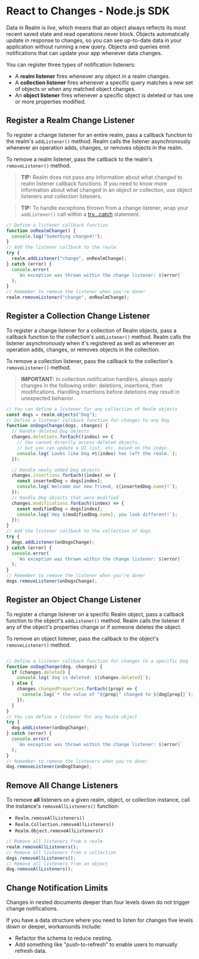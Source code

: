 # React to Changes - Node.js SDK
Data in Realm is *live*, which means that an object always reflects
its most recent saved state and read operations never block. Objects
automatically update in response to changes, so you can see up-to-date data in
your application without running a new query. Objects and queries emit
notifications that can update your app whenever data changes.

You can register three types of notification listeners:

- A **realm listener** fires whenever any object in a realm changes.
- A **collection listener** fires whenever a specific query matches a new set of objects or when any matched object changes.
- An **object listener** fires whenever a specific object is deleted or has one or more properties modified.

## Register a Realm Change Listener
To register a change listener for an entire realm, pass a callback function
to the realm's `addListener()` method.
Realm calls the listener asynchronously whenever an operation
adds, changes, or removes objects in the realm.

To remove a realm listener, pass the callback to the realm's
`removeListener()` method.

> **TIP:**
> Realm does not pass any information about what changed to
realm listener callback functions. If you need to know more information
about what changed in an object or collection, use object listeners and collection listeners.
>

> **TIP:**
> To handle exceptions thrown from a change listener, wrap your `addListener()` call
within a [try...catch](https://developer.mozilla.org/en-US/docs/Web/JavaScript/Reference/Statements/try...catch) statement.
>

```javascript
// Define a listener callback function
function onRealmChange() {
  console.log("Something changed!");
}
// Add the listener callback to the realm
try {
  realm.addListener("change", onRealmChange);
} catch (error) {
  console.error(
    `An exception was thrown within the change listener: ${error}`
  );
}
// Remember to remove the listener when you're done!
realm.removeListener("change", onRealmChange);

```

## Register a Collection Change Listener
To register a change listener for a collection of Realm objects,
pass a callback function to the collection's `addListener()` method. Realm calls the
listener asynchronously when it's registered as well as whenever an operation
adds, changes, or removes objects in the collection.

To remove a collection listener, pass the callback to the collection's
`removeListener()` method.

> **IMPORTANT:**
> In collection notification handlers, always apply changes in the following
order: deletions, insertions, then modifications. Handling insertions before
deletions may result in unexpected behavior.
>

```javascript
// You can define a listener for any collection of Realm objects
const dogs = realm.objects("Dog");
// Define a listener callback function for changes to any Dog
function onDogsChange(dogs, changes) {
  // Handle deleted Dog objects
  changes.deletions.forEach((index) => {
    // You cannot directly access deleted objects,
    // but you can update a UI list, etc. based on the index.
    console.log(`Looks like Dog #${index} has left the realm.`);
  });

  // Handle newly added Dog objects
  changes.insertions.forEach((index) => {
    const insertedDog = dogs[index];
    console.log(`Welcome our new friend, ${insertedDog.name}!`);
  });
  // Handle Dog objects that were modified
  changes.modifications.forEach((index) => {
    const modifiedDog = dogs[index];
    console.log(`Hey ${modifiedDog.name}, you look different!`);
  });
}
// Add the listener callback to the collection of dogs
try {
  dogs.addListener(onDogsChange);
} catch (error) {
  console.error(
    `An exception was thrown within the change listener: ${error}`
  );
}
// Remember to remove the listener when you're done!
dogs.removeListener(onDogsChange);

```

## Register an Object Change Listener
To register a change listener on a specific Realm object, pass a
callback function to the object's `addListener()` method. Realm calls the listener
if any of the object's properties change or if someone deletes the object.

To remove an object listener, pass the callback to the object's
`removeListener()` method.

```javascript

// Define a listener callback function for changes to a specific Dog
function onDogChange(dog, changes) {
  if (changes.deleted) {
    console.log(`dog is deleted: ${changes.deleted}`);
  } else {
    changes.changedProperties.forEach((prop) => {
      console.log(`* the value of "${prop}" changed to ${dog[prop]}`);
    });
  }
}
// You can define a listener for any Realm object
try {
  dog.addListener(onDogChange);
} catch (error) {
  console.error(
    `An exception was thrown within the change listener: ${error}`
  );
}
// Remember to remove the listeners when you're done!
dog.removeListener(onDogChange);

```

## Remove All Change Listeners
To remove **all** listeners on a given realm, object, or collection instance,
call the instance's `removeAllListeners()` function:

- `Realm.removeAllListeners()`
- `Realm.Collection.removeAllListeners()`
- `Realm.Object.removeAllListeners()`

```javascript
// Remove all listeners from a realm
realm.removeAllListeners();
// Remove all listeners from a collection
dogs.removeAllListeners();
// Remove all listeners from an object
dog.removeAllListeners();

```

## Change Notification Limits
Changes in nested documents deeper than four levels down do not trigger
change notifications.

If you have a data structure where you need to listen for changes five
levels down or deeper, workarounds include:

- Refactor the schema to reduce nesting.
- Add something like "push-to-refresh" to enable users to manually refresh data.
